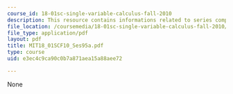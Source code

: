 ```yaml
---
course_id: 18-01sc-single-variable-calculus-fall-2010
description: This resource contains informations related to series comparison.
file_location: /coursemedia/18-01sc-single-variable-calculus-fall-2010/e3ec4c9ca90c0b7a871aea15a88aee72_MIT18_01SCF10_Ses95a.pdf
file_type: application/pdf
layout: pdf
title: MIT18_01SCF10_Ses95a.pdf
type: course
uid: e3ec4c9ca90c0b7a871aea15a88aee72

---
```

None